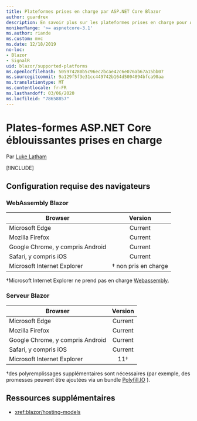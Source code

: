 ```yaml
---
title: Plateformes prises en charge par ASP.NET Core Blazor
author: guardrex
description: En savoir plus sur les plateformes prises en charge pour ASP.NET Core Blazor.
monikerRange: '>= aspnetcore-3.1'
ms.author: riande
ms.custom: mvc
ms.date: 12/18/2019
no-loc:
- Blazor
- SignalR
uid: blazor/supported-platforms
ms.openlocfilehash: 505974280b5c96ec2bcae42c6e076ab67a15bb07
ms.sourcegitcommit: 9a129f5f3e31cc449742b164d5004894bfca90aa
ms.translationtype: MT
ms.contentlocale: fr-FR
ms.lasthandoff: 03/06/2020
ms.locfileid: "78658857"
---
```

# <a name="aspnet-core-blazor-supported-platforms"></a>Plates-formes ASP.NET Core éblouissantes prises en charge

Par [Luke Latham](https://github.com/guardrex)

[!INCLUDE[](~/includes/blazorwasm-preview-notice.md)]

## <a name="browser-requirements"></a>Configuration requise des navigateurs

### <a name="blazor-webassembly"></a>WebAssembly Blazor

| Browser                          | Version               |
| -------------------------------- | :-------------------: |
| Microsoft Edge                   | Current               |
| Mozilla Firefox                  | Current               |
| Google Chrome, y compris Android | Current               |
| Safari, y compris iOS            | Current               |
| Microsoft Internet Explorer      | &dagger; non pris en charge |

&dagger;Microsoft Internet Explorer ne prend pas en charge [Webassembly](https://webassembly.org).

### <a name="blazor-server"></a>Serveur Blazor

| Browser                          | Version    |
| -------------------------------- | :--------: |
| Microsoft Edge                   | Current    |
| Mozilla Firefox                  | Current    |
| Google Chrome, y compris Android | Current    |
| Safari, y compris iOS            | Current    |
| Microsoft Internet Explorer      | 11&dagger; |

&dagger;des polyremplissages supplémentaires sont nécessaires (par exemple, des promesses peuvent être ajoutées via un bundle [Polyfill.IO](https://polyfill.io/v3/) ).

## <a name="additional-resources"></a>Ressources supplémentaires

* <xref:blazor/hosting-models>
